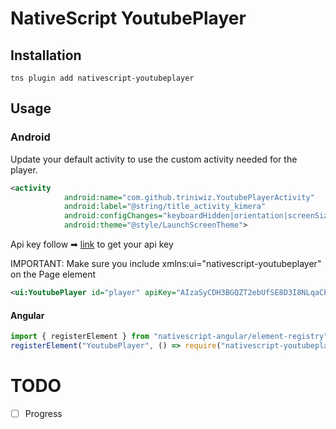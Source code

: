 # NativeScript YoutubePlayer


## Installation


```
tns plugin add nativescript-youtubeplayer
```

## Usage 

### Android
Update your default activity to use the custom activity needed for the player.

```xml
<activity
			android:name="com.github.triniwiz.YoutubePlayerActivity"
			android:label="@string/title_activity_kimera"
			android:configChanges="keyboardHidden|orientation|screenSize"
			android:theme="@style/LaunchScreenTheme">
```
Api key follow ➡ [link](https://developers.google.com/youtube/android/player/register) to get your api key

IMPORTANT: Make sure you include xmlns:ui="nativescript-youtubeplayer" on the Page element

```xml
<ui:YoutubePlayer id="player" apiKey="AIzaSyCDH3BGQZT2ebUfSE8D3I8NLqaCPu4FRh0" src="{{src}}" height="250" width="100%" backgroundColor="gray" />
```

#### Angular

```ts
import { registerElement } from "nativescript-angular/element-registry";
registerElement("YoutubePlayer", () => require("nativescript-youtubeplayer").YoutubePlayer);
```

# TODO

- [ ] Progress